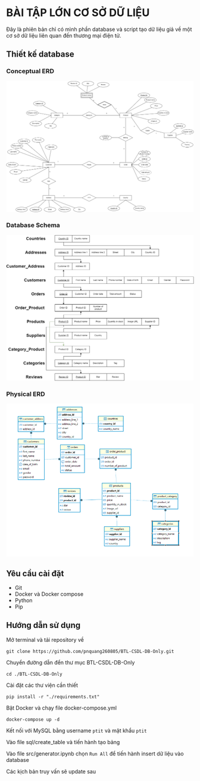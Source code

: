 
# __BÀI TẬP LỚN CƠ SỞ DỮ LIỆU__

Đây là phiên bản chỉ có mình phần database và script tạo dữ liệu giả về một cơ sở dữ liệu liên quan đến thương mại điện tử.

## __Thiết kế database__
### __Conceptual ERD__
![Conceptual ERD](/database_desgin/ERD%20E-commerce.jpg)
### __Database Schema__
![Database Schema](/database_desgin/Entity%20Relationships%20Schema.jpg)
### __Physical ERD__
![Physical ERD](/database_desgin/physical%20erd.png)

## __Yêu cầu cài đặt__
+ Git
+ Docker và Docker compose
+ Python
+ Pip

## __Hướng dẫn sử dụng__
Mở terminal và tải repository về
```
git clone https://github.com/pnquang260805/BTL-CSDL-DB-Only.git
```

Chuyển đường dẫn đển thư mục BTL-CSDL-DB-Only

```
cd ./BTL-CSDL-DB-Only
```
Cài đặt các thư viện cần thiết
```
pip install -r "./requirements.txt"
```

Bật Docker và chạy file docker-compose.yml
```
docker-compose up -d
```
Kết nối với MySQL bằng username ```ptit``` và mật khẩu ```ptit```

Vào file sql/create_table và tiến hành tạo bảng

Vào file src/generator.ipynb chọn ```Run All``` để tiến hành insert dữ liệu vào database

Các kịch bản truy vấn sẽ update sau
